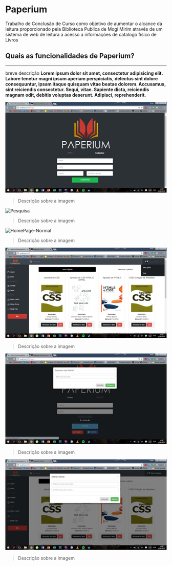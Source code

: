 # Paperium
Trabalho de Conclusão de Curso como objetivo de aumentar o  alcance da leitura proporcionado pela Biblioteca Publica de Mogi Mirim através de um sistema de web de leitura a acesso a informações de catalogo físico de Livros  


## Quais as funcionalidades de Paperium?
* * * 
breve descrição **Lorem ipsum dolor sit amet, consectetur adipisicing elit. Labore tenetur magni ipsum aperiam perspiciatis, delectus sint dolore consequuntur, ipsam itaque quisquam vitae beatae dolorem. Accusamus, sint reiciendis consectetur. Sequi, vitae. Sapiente dicta, reiciendis magnam odit, debitis voluptas deserunt. Adipisci, reprehenderit.**

![Login](Funcionalidades/Cadastro.png)
> Descrição sobre a imagem

![Pesquisa](Funcionalidades/Gênero%20-%20Pesquisa%20Livros%20Digitais.png)
> Descrição sobre a imagem

![HomePage-Normal](Funcionalidades/'Home(Deslogada)-Generos'.png)
> Descrição sobre a imagem

![HomePage-Logged](Funcionalidades/Home(logada).png)
> Descrição sobre a imagem

![Recovery](Funcionalidades/Login-Modal%20Recuperar%20Senha.png)
> Descrição sobre a imagem

![ChangePW](Funcionalidades/Modal%20Alterar%20Senha.png)
> Descrição sobre a imagem

